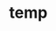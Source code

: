 # temp



























































































































